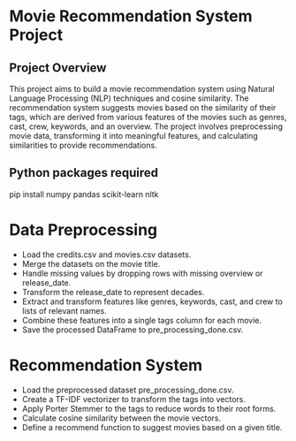 # Movie Recommendation System Project

## Project Overview

This project aims to build a movie recommendation system using Natural Language Processing (NLP) techniques and cosine similarity. The recommendation system suggests movies based on the similarity of their tags, which are derived from various features of the movies such as genres, cast, crew, keywords, and an overview. The project involves preprocessing movie data, transforming it into meaningful features, and calculating similarities to provide recommendations.

## Python packages required
pip install numpy pandas scikit-learn nltk

# Data Preprocessing
- Load the credits.csv and movies.csv datasets.
- Merge the datasets on the movie title.
- Handle missing values by dropping rows with missing overview or release_date.
- Transform the release_date to represent decades.
- Extract and transform features like genres, keywords, cast, and crew to lists of relevant names.
- Combine these features into a single tags column for each movie.
- Save the processed DataFrame to pre_processing_done.csv.
  
# Recommendation System
- Load the preprocessed dataset pre_processing_done.csv.
- Create a TF-IDF vectorizer to transform the tags into vectors.
- Apply Porter Stemmer to the tags to reduce words to their root forms.
- Calculate cosine similarity between the movie vectors.
- Define a recommend function to suggest movies based on a given title.

